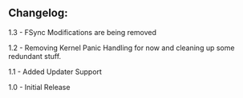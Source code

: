 ## Changelog:

1.3 - FSync Modifications are being removed

1.2 - Removing Kernel Panic Handling for now and cleaning up some redundant stuff.

1.1 - Added Updater Support

1.0 - Initial Release
